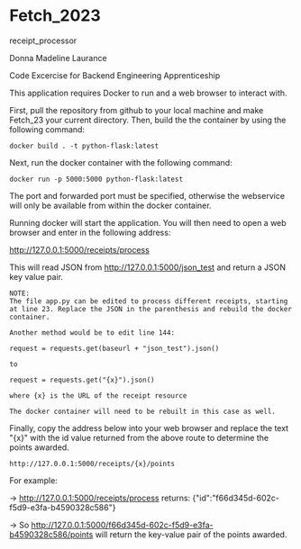# Fetch_2023
receipt_processor


Donna Madeline Laurance

Code Excercise for Backend Engineering Apprenticeship 




This application requires Docker to run and a web browser to interact with.


First, pull the repository from github to your local machine and make Fetch_23 your current directory. 
Then, build the the container by using the following command: 

    docker build . -t python-flask:latest

Next, run the docker container with the following command: 

    docker run -p 5000:5000 python-flask:latest

The port and forwarded port must be specified, otherwise the webservice will only be available from within the docker container.

Running docker will start the application. You will then need to open a web browser and enter in the following address: 

http://127.0.0.1:5000/receipts/process

This will read JSON from http://127.0.0.1:5000/json_test and return a JSON key value pair. 

    NOTE: 
    The file app.py can be edited to process different receipts, starting at line 23. Replace the JSON in the parenthesis and rebuild the docker container. 
    
    Another method would be to edit line 144: 
    
    request = requests.get(baseurl + "json_test").json()
    
    to
    
    request = requests.get("{x}").json()
    
    where {x} is the URL of the receipt resource
    
    The docker container will need to be rebuilt in this case as well.

Finally, copy the address below into your web browser and replace the text "{x}" with the id value returned from the above route to determine the points awarded. 

    http://127.0.0.1:5000/receipts/{x}/points

For example:

-> http://127.0.0.1:5000/receipts/process returns: {"id":"f66d345d-602c-f5d9-e3fa-b4590328c586"} 

-> So http://127.0.0.1:5000/f66d345d-602c-f5d9-e3fa-b4590328c586/points will return the key-value pair of the points awarded.


